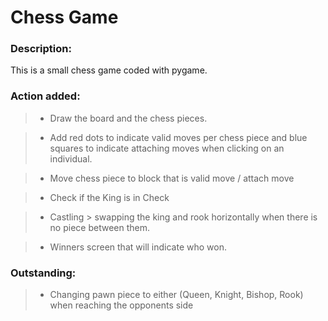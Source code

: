 # Chess Game

### Description:

This is a small chess game coded with pygame.

### Action added:
> * Draw the board and the chess pieces.

> * Add red dots to indicate valid moves per chess piece and blue squares to indicate attaching moves when clicking on an individual.

> * Move chess piece to block that is valid move / attach move

> * Check if the King is in Check

> * Castling > swapping the king and rook horizontally when there is no piece between them.

> * Winners screen that will indicate who won.

### Outstanding:

> * Changing pawn piece to either (Queen, Knight, Bishop, Rook) when reaching the opponents side


